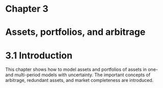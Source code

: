 # Chapter 3  

# Assets, portfolios, and arbitrage  

# 3.1 Introduction  

This chapter shows how to model assets and portfolios of assets in one- and multi-period models with uncertainty. The important concepts of arbitrage, redundant assets, and market completeness are introduced.  
